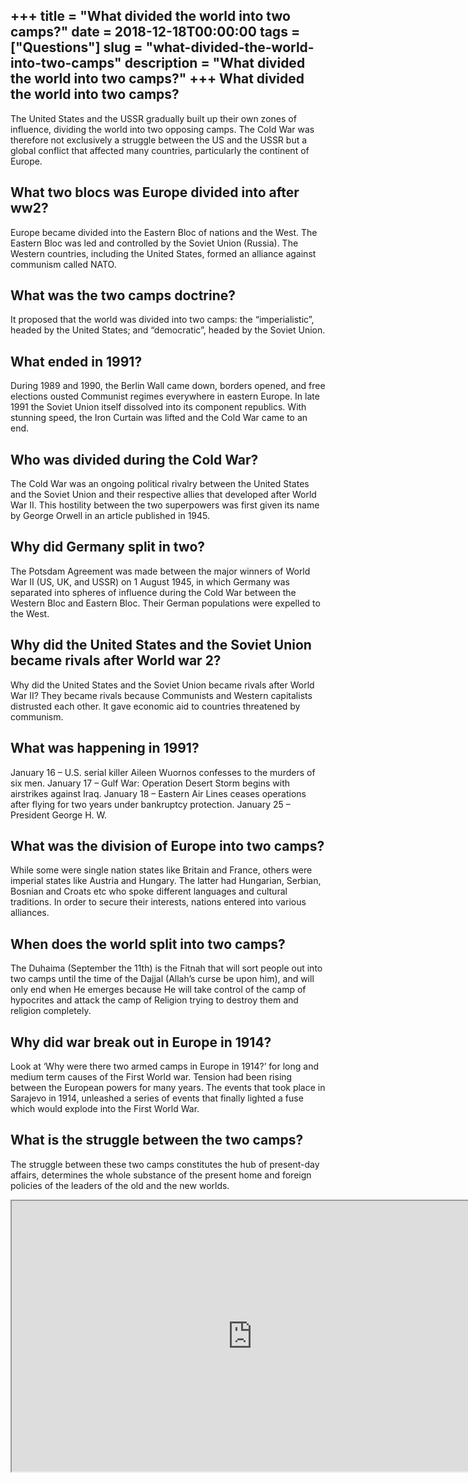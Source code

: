 +++
title = "What divided the world into two camps?"
date = 2018-12-18T00:00:00
tags = ["Questions"]
slug = "what-divided-the-world-into-two-camps"
description = "What divided the world into two camps?"
+++
What divided the world into two camps?
--------------------------------------

The United States and the USSR gradually built up their own zones of influence, dividing the world into two opposing camps. The Cold War was therefore not exclusively a struggle between the US and the USSR but a global conflict that affected many countries, particularly the continent of Europe.

What two blocs was Europe divided into after ww2?
-------------------------------------------------

Europe became divided into the Eastern Bloc of nations and the West. The Eastern Bloc was led and controlled by the Soviet Union (Russia). The Western countries, including the United States, formed an alliance against communism called NATO.

What was the two camps doctrine?
--------------------------------

It proposed that the world was divided into two camps: the “imperialistic”, headed by the United States; and “democratic”, headed by the Soviet Union.

What ended in 1991?
-------------------

During 1989 and 1990, the Berlin Wall came down, borders opened, and free elections ousted Communist regimes everywhere in eastern Europe. In late 1991 the Soviet Union itself dissolved into its component republics. With stunning speed, the Iron Curtain was lifted and the Cold War came to an end.

Who was divided during the Cold War?
------------------------------------

The Cold War was an ongoing political rivalry between the United States and the Soviet Union and their respective allies that developed after World War II. This hostility between the two superpowers was first given its name by George Orwell in an article published in 1945.

Why did Germany split in two?
-----------------------------

The Potsdam Agreement was made between the major winners of World War II (US, UK, and USSR) on 1 August 1945, in which Germany was separated into spheres of influence during the Cold War between the Western Bloc and Eastern Bloc. Their German populations were expelled to the West.

Why did the United States and the Soviet Union became rivals after World war 2?
-------------------------------------------------------------------------------

Why did the United States and the Soviet Union became rivals after World War II? They became rivals because Communists and Western capitalists distrusted each other. It gave economic aid to countries threatened by communism.

What was happening in 1991?
---------------------------

January 16 – U.S. serial killer Aileen Wuornos confesses to the murders of six men. January 17 – Gulf War: Operation Desert Storm begins with airstrikes against Iraq. January 18 – Eastern Air Lines ceases operations after flying for two years under bankruptcy protection. January 25 – President George H. W.

What was the division of Europe into two camps?
-----------------------------------------------

While some were single nation states like Britain and France, others were imperial states like Austria and Hungary. The latter had Hungarian, Serbian, Bosnian and Croats etc who spoke different languages and cultural traditions. In order to secure their interests, nations entered into various alliances.

When does the world split into two camps?
-----------------------------------------

The Duhaima (September the 11th) is the Fitnah that will sort people out into two camps until the time of the Dajjal (Allah’s curse be upon him), and will only end when He emerges because He will take control of the camp of hypocrites and attack the camp of Religion trying to destroy them and religion completely.

Why did war break out in Europe in 1914?
----------------------------------------

Look at ‘Why were there two armed camps in Europe in 1914?’ for long and medium term causes of the First World war. Tension had been rising between the European powers for many years. The events that took place in Sarajevo in 1914, unleashed a series of events that finally lighted a fuse which would explode into the First World War.

What is the struggle between the two camps?
-------------------------------------------

The struggle between these two camps constitutes the hub of present-day affairs, determines the whole substance of the present home and foreign policies of the leaders of the old and the new worlds.

<iframe allow="accelerometer; autoplay; clipboard-write; encrypted-media; gyroscope; picture-in-picture" allowfullscreen="" class="__youtube_prefs__  epyt-is-override  no-lazyload" data-no-lazy="1" data-origheight="433" data-origwidth="770" data-skipgform_ajax_framebjll="" height="433" id="_ytid_35297" loading="lazy" src="https://www.youtube.com/embed/Sv2HGBNgC7U?enablejsapi=1&autoplay=0&cc_load_policy=0&cc_lang_pref=&iv_load_policy=1&loop=0&modestbranding=0&rel=1&fs=1&playsinline=0&autohide=2&theme=dark&color=red&controls=1&" title="YouTube player" width="770"></iframe>